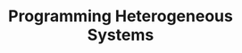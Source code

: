 ---
type: paper
title: "Programming Heterogeneous Systems"
label: "IEEE"
link: http://dx.doi.org/10.1109/IPDPS.2011.377
year: 2011
authors:
  - name: Kunzman
    first: David M.
---